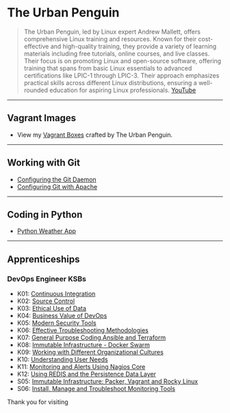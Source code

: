 # The Urban Penguin
> The Urban Penguin, led by Linux expert Andrew Mallett, offers comprehensive Linux training and resources. Known for their cost-effective and high-quality training, they provide a variety of learning materials including free tutorials, online courses, and live classes. Their focus is on promoting Linux and open-source software, offering training that spans from basic Linux essentials to advanced certifications like LPIC-1 through LPIC-3. Their approach emphasizes practical skills across different Linux distributions, ensuring a well-rounded education for aspiring Linux professionals. [YouTube](https://youtube.com/theurbanpenguin)                           

---
## Vagrant Images
- View my [Vagrant Boxes](https://app.vagrantup.com/boxes/search?utf8=%E2%9C%93&sort=downloads&provider=&q=theurbanpenguin) crafted by The Urban Penguin.

---
## Working with Git
- [Configuring the Git Daemon](https://theurbanpenguin.github.io/git-daemon/)
- [Configuring Git with Apache](https://theurbanpenguin.github.io/git-httpd/)

---
## Coding in Python
- [Python Weather App](https://theurbanpenguin.github.io/weather_app/)

---

## Apprenticeships
### DevOps Engineer KSBs
- K01: [Continuous Integration](https://youtu.be/_wLuEHDTtCk)
- K02: [Source Control](https://youtu.be/8xpvAXplWMc)
- K03: [Ethical Use of Data](https://youtu.be/7oQL200w01s)
- K04: [Business Value of DevOps](https://youtu.be/YmbrbFUpcEI)
- K05: [Modern Security Tools](https://youtu.be/N2hLR16lK3Y)
- K06: [Effective Troubleshooting Methodologies](https://youtu.be/PQ8RW9plv0g)
- K07: [General Purpose Coding,Ansible and Terraform](https://youtu.be/zxUw3sPuvVc)
- K08: [Immutable Infrastructure - Docker Swarm](https://youtu.be/rCycpqBzUlk)
- K09: [Working with Different Organizational Cultures](https://youtu.be/jgdkp3QcFOU)
- K10: [Understanding User Needs](https://youtu.be/QChw6ATERuM)
- K11: [Monitoring and Alerts Using Nagios Core](https://youtu.be/Co-6RdPJFxg)
- K12: [Using REDIS and the Persistence Data Layer](https://youtu.be/eY0WvrsPDPQ)
- S05: [Immutable Infrastructure: Packer, Vagrant and Rocky Linux](https://youtu.be/t3O4PVImrK8)
- S06: [Install, Manage and Troubleshoot Monitoring Tools](https://theurbanpenguin.github.io/elastic/)


Thank you for visiting